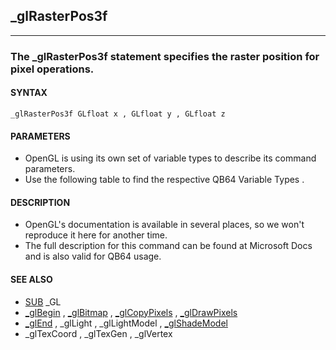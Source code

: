 ## _glRasterPos3f
---

### The _glRasterPos3f statement specifies the raster position for pixel operations.

#### SYNTAX

`_glRasterPos3f GLfloat x , GLfloat y , GLfloat z`

#### PARAMETERS
* OpenGL is using its own set of variable types to describe its command parameters.
* Use the following table to find the respective QB64 Variable Types .


#### DESCRIPTION
* OpenGL's documentation is available in several places, so we won't reproduce it here for another time.
* The full description for this command can be found at Microsoft Docs and is also valid for QB64 usage.


#### SEE ALSO
* [SUB](./SUB.md) _GL
* [_glBegin](./_glBegin.md) , [_glBitmap](./_glBitmap.md) , [_glCopyPixels](./_glCopyPixels.md) , [_glDrawPixels](./_glDrawPixels.md)
* [_glEnd](./_glEnd.md) , _glLight , _glLightModel , [_glShadeModel](./_glShadeModel.md)
* _glTexCoord , _glTexGen , _glVertex
